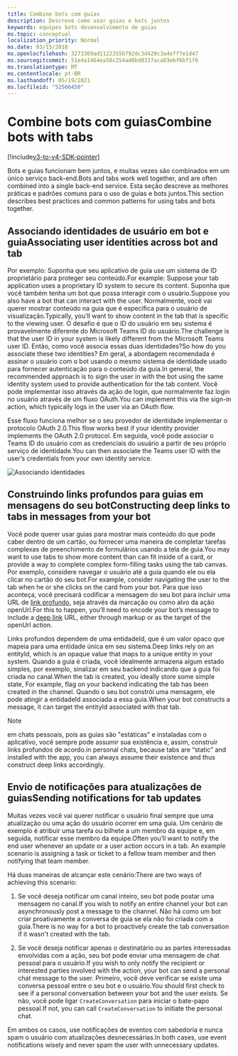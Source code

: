 ```yaml
---
title: Combine bots com guias
description: Descreve como usar guias e bots juntos
keywords: equipes bots desenvolvimento de guias
ms.topic: conceptual
localization_priority: Normal
ms.date: 03/15/2018
ms.openlocfilehash: 3273369ad1122355b792dc3d429c3a4eff7e1d47
ms.sourcegitcommit: 51e4a1464ea58c254ad6bd0317aca03ebf6bf1f6
ms.translationtype: MT
ms.contentlocale: pt-BR
ms.lasthandoff: 05/19/2021
ms.locfileid: "52566450"
---
```

# <a name="combine-bots-with-tabs"></a><span data-ttu-id="81270-104">Combine bots com guias</span><span class="sxs-lookup"><span data-stu-id="81270-104">Combine bots with tabs</span></span>

[!include[v3-to-v4-SDK-pointer](~/includes/v3-to-v4-pointer-bots.md)]

<span data-ttu-id="81270-105">Bots e guias funcionam bem juntos, e muitas vezes são combinados em um único serviço back-end.</span><span class="sxs-lookup"><span data-stu-id="81270-105">Bots and tabs work well together, and are often combined into a single back-end service.</span></span> <span data-ttu-id="81270-106">Esta seção descreve as melhores práticas e padrões comuns para o uso de guias e bots juntos.</span><span class="sxs-lookup"><span data-stu-id="81270-106">This section describes best practices and common patterns for using tabs and bots together.</span></span>

## <a name="associating-user-identities-across-bot-and-tab"></a><span data-ttu-id="81270-107">Associando identidades de usuário em bot e guia</span><span class="sxs-lookup"><span data-stu-id="81270-107">Associating user identities across bot and tab</span></span>

<span data-ttu-id="81270-108">Por exemplo: Suponha que seu aplicativo de guia use um sistema de ID proprietário para proteger seu conteúdo.</span><span class="sxs-lookup"><span data-stu-id="81270-108">For example: Suppose your tab application uses a proprietary ID system to secure its content.</span></span> <span data-ttu-id="81270-109">Suponha que você também tenha um bot que possa interagir com o usuário.</span><span class="sxs-lookup"><span data-stu-id="81270-109">Suppose you also have a bot that can interact with the user.</span></span> <span data-ttu-id="81270-110">Normalmente, você vai querer mostrar conteúdo na guia que é específica para o usuário de visualização.</span><span class="sxs-lookup"><span data-stu-id="81270-110">Typically, you’ll want to show content in the tab that is specific to the viewing user.</span></span> <span data-ttu-id="81270-111">O desafio é que o ID do usuário em seu sistema é provavelmente diferente do Microsoft Teams ID do usuário.</span><span class="sxs-lookup"><span data-stu-id="81270-111">The challenge is that the user ID in your system is likely different from the Microsoft Teams user ID.</span></span> <span data-ttu-id="81270-112">Então, como você associa essas duas identidades?</span><span class="sxs-lookup"><span data-stu-id="81270-112">So how do you associate these two identities?</span></span>
<span data-ttu-id="81270-113">Em geral, a abordagem recomendada é assinar o usuário com o bot usando o mesmo sistema de identidade usado para fornecer autenticação para o conteúdo da guia.</span><span class="sxs-lookup"><span data-stu-id="81270-113">In general, the recommended approach is to sign the user in with the bot using the same identity system used to provide authentication for the tab content.</span></span> <span data-ttu-id="81270-114">Você pode implementar isso através da ação de login, que normalmente faz login no usuário através de um fluxo OAuth.</span><span class="sxs-lookup"><span data-stu-id="81270-114">You can implement this via the sign-in action, which typically logs in the user via an OAuth flow.</span></span>

<span data-ttu-id="81270-115">Esse fluxo funciona melhor se o seu provedor de identidade implementar o protocolo OAuth 2.0.</span><span class="sxs-lookup"><span data-stu-id="81270-115">This flow works best if your identity provider implements the OAuth 2.0 protocol.</span></span> <span data-ttu-id="81270-116">Em seguida, você pode associar o Teams ID do usuário com as credenciais do usuário a partir de seu próprio serviço de identidade.</span><span class="sxs-lookup"><span data-stu-id="81270-116">You can then associate the Teams user ID with the user’s credentials from your own identity service.</span></span>

   ![Associando identidades](~/assets/images/bots/associating_contexts.png)

## <a name="constructing-deep-links-to-tabs-in-messages-from-your-bot"></a><span data-ttu-id="81270-118">Construindo links profundos para guias em mensagens do seu bot</span><span class="sxs-lookup"><span data-stu-id="81270-118">Constructing deep links to tabs in messages from your bot</span></span>

<span data-ttu-id="81270-119">Você pode querer usar guias para mostrar mais conteúdo do que pode caber dentro de um cartão, ou fornecer uma maneira de completar tarefas complexas de preenchimento de formulários usando a tela de guia.</span><span class="sxs-lookup"><span data-stu-id="81270-119">You may want to use tabs to show more content than can fit inside of a card, or provide a way to complete complex form-filling tasks using the tab canvas.</span></span> <span data-ttu-id="81270-120">Por exemplo, considere navegar o usuário até a guia quando ele ou ela clicar no cartão do seu bot.</span><span class="sxs-lookup"><span data-stu-id="81270-120">For example, consider navigating the user to the tab when he or she clicks on the card from your bot.</span></span> <span data-ttu-id="81270-121">Para que isso aconteça, você precisará codificar a mensagem do seu bot para incluir uma URL de [link profundo,](~/concepts/build-and-test/deep-links.md) seja através da marcação ou como alvo da ação openUrl.</span><span class="sxs-lookup"><span data-stu-id="81270-121">For this to happen, you’ll need to encode your bot’s message to include a [deep link](~/concepts/build-and-test/deep-links.md) URL, either through markup or as the target of the openUrl action.</span></span>

<span data-ttu-id="81270-122">Links profundos dependem de uma entidadeId, que é um valor opaco que mapeia para uma entidade única em seu sistema.</span><span class="sxs-lookup"><span data-stu-id="81270-122">Deep links rely on an entityId, which is an opaque value that maps to a unique entity in your system.</span></span> <span data-ttu-id="81270-123">Quando a guia é criada, você idealmente armazena algum estado simples, por exemplo, sinalizar em seu backend indicando que a guia foi criada no canal.</span><span class="sxs-lookup"><span data-stu-id="81270-123">When the tab is created, you ideally store some simple state, For example, flag on your backend indicating the tab has been created in the channel.</span></span> <span data-ttu-id="81270-124">Quando o seu bot constrói uma mensagem, ele pode atingir a entidadeId associada a essa guia.</span><span class="sxs-lookup"><span data-stu-id="81270-124">When your bot constructs a message, it can target the entityId associated with that tab.</span></span>

> [!NOTE]
> <span data-ttu-id="81270-125">em chats pessoais, pois as guias são "estáticas" e instaladas com o aplicativo, você sempre pode assumir sua existência e, assim, construir links profundos de acordo.</span><span class="sxs-lookup"><span data-stu-id="81270-125">in personal chats, because tabs are “static” and installed with the app, you can always assume their existence and thus construct deep links accordingly.</span></span>

## <a name="sending-notifications-for-tab-updates"></a><span data-ttu-id="81270-126">Envio de notificações para atualizações de guias</span><span class="sxs-lookup"><span data-stu-id="81270-126">Sending notifications for tab updates</span></span>

<span data-ttu-id="81270-127">Muitas vezes você vai querer notificar o usuário final sempre que uma atualização ou uma ação do usuário ocorrer em uma guia. Um cenário de exemplo é atribuir uma tarefa ou bilhete a um membro da equipe e, em seguida, notificar esse membro da equipe.</span><span class="sxs-lookup"><span data-stu-id="81270-127">Often you’ll want to notify the end user whenever an update or a user action occurs in a tab. An example scenario is assigning a task or ticket to a fellow team member and then notifying that team member.</span></span>

<span data-ttu-id="81270-128">Há duas maneiras de alcançar este cenário:</span><span class="sxs-lookup"><span data-stu-id="81270-128">There are two ways of achieving this scenario:</span></span>

1. <span data-ttu-id="81270-129">Se você deseja notificar um canal inteiro, seu bot pode postar uma mensagem no canal.</span><span class="sxs-lookup"><span data-stu-id="81270-129">If you wish to notify an entire channel your bot can asynchronously post a message to the channel.</span></span> <span data-ttu-id="81270-130">Não há como um bot criar proativamente a conversa de guia se ela não foi criada com a guia.</span><span class="sxs-lookup"><span data-stu-id="81270-130">There is no way for a bot to proactively create the tab conversation if it wasn't created with the tab.</span></span>

2. <span data-ttu-id="81270-131">Se você deseja notificar apenas o destinatário ou as partes interessadas envolvidas com a ação, seu bot pode enviar uma mensagem de chat pessoal para o usuário.</span><span class="sxs-lookup"><span data-stu-id="81270-131">If you wish to only notify the recipient or interested parties involved with the action, your bot can send a personal chat message to the user.</span></span> <span data-ttu-id="81270-132">Primeiro, você deve verificar se existe uma conversa pessoal entre o seu bot e o usuário.</span><span class="sxs-lookup"><span data-stu-id="81270-132">You should first check to see if a personal conversation between your bot and the user exists.</span></span> <span data-ttu-id="81270-133">Se não, você pode ligar `CreateConversation` para iniciar o bate-papo pessoal.</span><span class="sxs-lookup"><span data-stu-id="81270-133">If not, you can call `CreateConversation` to initiate the personal chat.</span></span>

<span data-ttu-id="81270-134">Em ambos os casos, use notificações de eventos com sabedoria e nunca spam o usuário com atualizações desnecessárias.</span><span class="sxs-lookup"><span data-stu-id="81270-134">In both cases, use event notifications wisely and never spam the user with unnecessary updates.</span></span>
